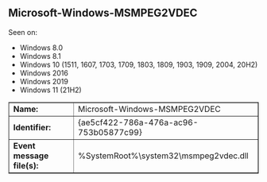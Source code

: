 ## Microsoft-Windows-MSMPEG2VDEC

Seen on:
* Windows 8.0
* Windows 8.1
* Windows 10 (1511, 1607, 1703, 1709, 1803, 1809, 1903, 1909, 2004, 20H2)
* Windows 2016
* Windows 2019
* Windows 11 (21H2)

<table border="1" class="docutils">
  <tbody>
    <tr>
      <td><b>Name:</b></td>
      <td>Microsoft-Windows-MSMPEG2VDEC</td>
    </tr>
    <tr>
      <td><b>Identifier:</b></td>
      <td>{ae5cf422-786a-476a-ac96-753b05877c99}</td>
    </tr>
    <tr>
      <td><b>Event message file(s):</b></td>
      <td>%SystemRoot%\system32\msmpeg2vdec.dll</td>
    </tr>
  </tbody>
</table>

&nbsp;

